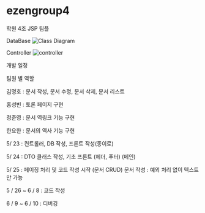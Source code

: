 # ezengroup4
학원 4조 JSP 팀플

DataBase
![Class Diagram](https://user-images.githubusercontent.com/78428879/169782516-b17920f3-cc8f-479c-8146-4f4df1fd3a01.png)


Controller
![controller](https://user-images.githubusercontent.com/78428879/169783076-ced03d2c-311c-40d3-89e0-1a15fe20576a.png)



개발 일정

팀원 별 역할

김명호  : 문서 작성, 문서 수정, 문서 삭제, 문서 리스트

홍성빈 : 토론 페이지 구현

정준영 : 문서 역링크 기능 구현

한요한 : 문서의 역사 기능 구현

5/ 23 : 컨트롤러, DB 작성, 프론트 작성(종이로)

5/ 24 : DTO 클래스 작성,  기초 프론트 (헤더, 푸터) (메인)

5/ 25 : 페이징 처리 및 코드 작성 시작 (문서 CRUD)
문서 작성 : 예외 처리 없이 텍스트만 가능

5 / 26 
~
6 / 8
: 코드 작성

6 / 9 ~ 6 / 10 : 디버깅



